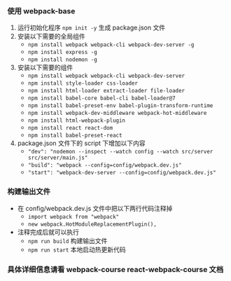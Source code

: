 ### 使用 webpack-base

1. 运行初始化程序 `npm init -y` 生成 package.json 文件
2. 安装以下需要的全局组件
    * `npm install webpack webpack-cli webpack-dev-server -g`
    * `npm install express -g`
    * `npm install nodemon -g`
3. 安装以下需要的组件
    * `npm install webpack webpack-cli webpack-dev-server`
    * `npm install style-loader css-loader`
    * `npm install html-loader extract-loader file-loader`
    * `npm install babel-core babel-cli babel-loader@7`
    * `npm install babel-preset-env babel-plugin-transform-runtime`
    * `npm install webpack-dev-middleware webpack-hot-middleware`
    * `npm install html-webpack-plugin`
    * `npm install react react-dom`
    * `npm install babel-preset-react`
4. package.json 文件下的 script 下增加以下内容
    * `"dev": "nodemon --inspect --watch config --watch src/server src/server/main.js"`
    * `"build": "webpack --config=config/webpack.dev.js"`
    * `"start": "webpack-dev-server --config=config/webpack.dev.js"`

### 构建输出文件
* 在 config/webpack.dev.js 文件中把以下两行代码注释掉
    * `import webpack from "webpack"`
    * `new webpack.HotModuleReplacementPlugin(),`
* 注释完成后就可以执行
    * `npm run build` 构建输出文件
    * `npm run start` 本地启动热更新代码

### 具体详细信息请看 webpack-course react-webpack-course 文档





    



